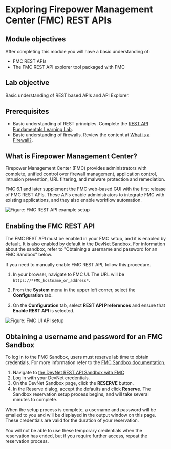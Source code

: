 # Exploring Firepower Management Center (FMC) REST APIs

## Module objectives

After completing this module you will have a basic understanding of:

* FMC REST APIs
* The FMC REST API explorer tool packaged with FMC

## Lab objective

Basic understanding of REST based APIs and API Explorer.  

## Prerequisites

* Basic understanding of REST principles. Complete the [REST API Fundamentals Learning Lab](https://learninglabs.cisco.com/tracks/devnet-beginner/rest-api-fundamentals/what-are-rest-apis/step/1).
* Basic understanding of firewalls. Review the content at [What is a Firewall?](https://www.cisco.com/c/en/us/products/security/firewalls/what-is-a-firewall.html).

## What is Firepower Management Center?

Firepower Management Center (FMC) provides administrators with complete, unified control over firewall management, application control, intrusion prevention, URL filtering, and malware protection and remediation.

FMC 6.1 and later supplement the FMC web-based GUI with the first release of FMC REST APIs. These APIs enable administrators to integrate FMC with existing applications, and they also enable workflow automation.

![Figure: FMC REST API example setup](/assets/images/FMC1.png)

## Enabling the FMC REST API

The FMC REST API must be enabled in your FMC setup, and it is enabled by default. It is also enabled by default in the [DevNet Sandbox](https://devnetsandbox.cisco.com/RM/Diagram/Index/1228cb22-b2ba-48d3-a70a-86a53f4eecc0?diagramType=Topology). For information about the sandbox, refer to "Obtaining a username and password for an FMC Sandbox" below.

If you need to manually enable FMC REST API, follow this procedure.

1. In your browser, navigate to FMC UI. The URL will be `https://*FMC_hostname_or_address*`.

2. From the **System** menu in the upper left corner, select the **Configuration** tab.

3. On the **Configuration** tab, select **REST API Preferences** and ensure that **Enable REST API** is selected.

![Figure: FMC UI API setup](/assets/images/fmcui.png)

## Obtaining a username and password for an FMC Sandbox

To log in to the FMC Sandbox, users must reserve lab time to obtain credentials. For more information refer to the [FMC Sandbox documentation](https://developer.cisco.com/docs/sandbox/#security/overview).

1. Navigate to [the DevNet REST API Sandbox with FMC](https://devnetsandbox.cisco.com/RM/Diagram/Index/1228cb22-b2ba-48d3-a70a-86a53f4eecc0?diagramType=Topology)
2. Log in with your DevNet credentials.
3. On the DevNet Sandbox page, click the **RESERVE** button.
4. In the Reserve dialog, accept the defaults and click **Reserve**. The Sandbox reservation setup process begins, and will take several minutes to complete.

When the setup process is complete, a username and password will be emailed to you and will be displayed in the output window on this page. These credentials are valid for the duration of your reservation.

You will not be able to use these temporary credentials when the reservation has ended, but if you require further access, repeat the reservation process.
